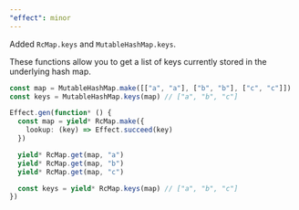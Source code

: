 ```yaml
---
"effect": minor
---
```


Added `RcMap.keys` and `MutableHashMap.keys`.

These functions allow you to get a list of keys currently stored in the underlying hash map.

```ts
const map = MutableHashMap.make([["a", "a"], ["b", "b"], ["c", "c"]])
const keys = MutableHashMap.keys(map) // ["a", "b", "c"]
```

```ts
Effect.gen(function* () {
  const map = yield* RcMap.make({
    lookup: (key) => Effect.succeed(key)
  })

  yield* RcMap.get(map, "a")
  yield* RcMap.get(map, "b")
  yield* RcMap.get(map, "c")

  const keys = yield* RcMap.keys(map) // ["a", "b", "c"]
})
```
